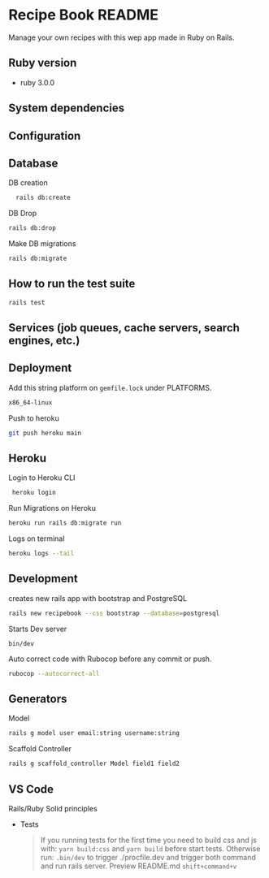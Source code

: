 # Recipe Book README

Manage your own recipes with this wep app made in Ruby on Rails.

## Ruby version
  * ruby 3.0.0

## System dependencies

## Configuration

## Database

DB creation
```bash
  rails db:create
```

DB Drop
```bash
rails db:drop
```

Make DB migrations
```bash
rails db:migrate
```

## How to run the test suite

```bash
rails test
```

## Services (job queues, cache servers, search engines, etc.)

## Deployment

Add this string platform on `gemfile.lock` under PLATFORMS.
```bash
x86_64-linux
``` 

Push to heroku
```bash
git push heroku main
```

## Heroku

Login to Heroku CLI

```bash
 heroku login
```

Run Migrations on Heroku
```bash
heroku run rails db:migrate run
```

Logs on terminal
```bash
heroku logs --tail
```

## Development

creates new rails app with bootstrap and PostgreSQL
```bash
rails new recipebook --css bootstrap --database=postgresql
```

Starts Dev server

    bin/dev
   

Auto correct code with Rubocop before any commit or push.
```bash
rubocop --autocorrect-all
```

## Generators

Model
```bash
rails g model user email:string username:string
```

Scaffold Controller
```bash
rails g scaffold_controller Model field1 field2
```

## VS Code


Rails/Ruby Solid principles 


* Tests
    >  If you running tests for the first time you need to build css and js with: `yarn build:css` and `yarn build` before start tests. Otherwise run: `.bin/dev` to trigger ./procfile.dev and trigger both command and run rails server.
Preview README.md `shift+command+v`
